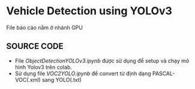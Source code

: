 # Vehicle Detection using YOLOv3
File báo cáo nằm ở nhánh GPU


## SOURCE CODE
- File *ObjectDetectionYOLOv3.ipynb* được sử dụng để setup và chạy mô hình Yolov3 trên colab.
- Sử dụng file *VOC2YOLO.ipynb* để convert từ định dạng PASCAL-VOC(.xml) sang YOLO(.txt)
